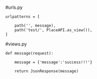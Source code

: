 #urls.py

    urlpatterns = [

        path('', message),
        path('test/', PlaceAPI.as_view()),
    ]

#views.py

    def message(request):

        message = {'message':'success!!!'}

        return JsonResponse(message)
